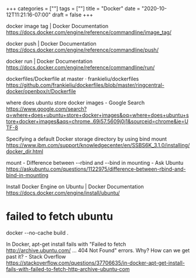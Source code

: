+++
categories = [""]
tags = [""]
title = "Docker"
date = "2020-10-12T11:21:16-07:00"
draft = false
+++

docker image tag | Docker Documentation
https://docs.docker.com/engine/reference/commandline/image_tag/

docker push | Docker Documentation
https://docs.docker.com/engine/reference/commandline/push/

docker run | Docker Documentation
https://docs.docker.com/engine/reference/commandline/run/

dockerfiles/Dockerfile at master · frankieliu/dockerfiles
https://github.com/frankieliu/dockerfiles/blob/master/ringcentral-docker/openbox/r/Dockerfile

where does ubuntu store docker images - Google Search
https://www.google.com/search?q=where+does+ubuntu+store+docker+images&oq=where+does+ubuntu+store+docker+images&aqs=chrome..69i57.5609j0j1&sourceid=chrome&ie=UTF-8

Specifying a default Docker storage directory by using bind mount
https://www.ibm.com/support/knowledgecenter/en/SSBS6K_3.1.0/installing/docker_dir.html

mount - Difference between --rbind and --bind in mounting - Ask Ubuntu
https://askubuntu.com/questions/1122975/difference-between-rbind-and-bind-in-mounting

Install Docker Engine on Ubuntu | Docker Documentation
https://docs.docker.com/engine/install/ubuntu/

# failed to fetch ubuntu

docker --no-cache build .

In Docker, apt-get install fails with "Failed to fetch http://archive.ubuntu.com/ ... 404 Not Found" errors. Why? How can we get past it? - Stack Overflow
https://stackoverflow.com/questions/37706635/in-docker-apt-get-install-fails-with-failed-to-fetch-http-archive-ubuntu-com
